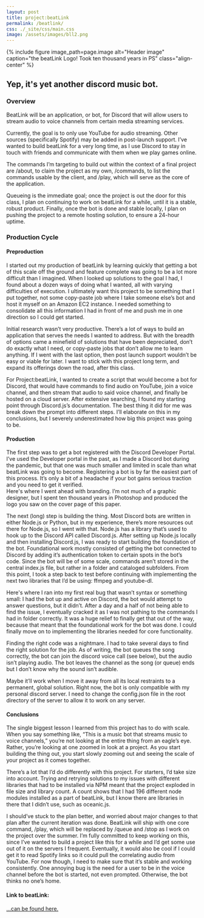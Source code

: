 ```yaml
---
layout: post
title: project:beatLink
permalink: /beatlink/
css: ./_site/css/main.css
image: /assets/images/bll2.png
---
```



{% include figure
   image_path=page.image
   alt="Header image"
   caption="the beatLink Logo! Took ten thousand years in PS"
   class="align-center"
%}

## Yep, it's yet another discord music bot.

### Overview

BeatLink will be an application, or bot, for Discord that will allow users to stream audio to voice channels from certain media streaming services.

Currently, the goal is to only use YouTube for audio streaming. Other sources (specifically Spotify) may be added in post-launch support. I’ve wanted to build beatLink for a very long time, as I use Discord to stay in touch with friends and communicate with them when we play games online. 

The commands I’m targeting to build out within the context of a final project are /about, to claim the project as my own,  /commands, to list the commands usable by the client, and /play, which will serve as the core of the application. 

Queueing is the immediate goal; once the project is out the door for this class, I plan on continuing to work on beatLink for a while, until it is a stable, robust product. 
Finally, once the bot is done and stable locally, I plan on pushing the project to a remote hosting solution, to ensure a 24-hour uptime. 


### Production Cycle

#### Preproduction
I started out my production of beatLink by learning quickly that getting a bot of this scale off the ground and feature complete was going to be a lot more difficult than I imagined. When I looked up solutions to the goal I had, I found about a dozen ways of doing what I wanted, all with varying difficulties of execution. I ultimately want this project to be something that I put together, not some copy-paste job where I take someone else’s bot and host it myself on an Amazon EC2 instance. I needed something to consolidate all this information I had in front of me and push me in one direction so I could get started. 

Initial research wasn’t very productive. There’s a lot of ways to build an application that serves the needs I wanted to address. But with the breadth of options came a minefield of solutions that have been depreciated, don’t do exactly what I need,  or copy-paste jobs that don’t allow me to learn anything.  If I went with the last option,  then post launch support wouldn’t be easy or viable for later. I want to stick with this project long term, and expand its offerings down the road, after this class. 

For Project:beatLink,  I wanted to create a script that would become a bot for Discord, that would have commands to find audio on YouTube, join a voice channel, and then stream that audio to said voice channel, and finally be hosted on a cloud server. After extensive searching, I found my starting point through Discord.js’s  documentation. The best thing it did for me was break down the prompt into different steps. I’ll elaborate on this in my conclusions, but I severely underestimated how big this project was going to be. 

#### Production

The first step was to get a bot registered with the Discord Developer Portal. I’ve used the Developer portal in the past, as I made a Discord bot during the pandemic, but that one was much smaller and limited in scale than what beatLink was going to become.  Registering a bot is by far the easiest part of this process. It’s only a bit of a headache if your bot gains serious traction and you need to get it verified.  
Here's where I went ahead with branding. I’m not much of a graphic designer, but I spent ten thousand years in Photoshop and produced the logo you saw on the cover page of this paper. 

The next (long) step is building the thing. Most Discord bots are written in either Node.js or Python, but in my experience, there’s more resources out there for Node.js, so I went with that. Node.js has a library that’s used to hook up to the Discord API called Discord.js. After setting up Node.js locally and then installing Discord.js, I was ready to start building the foundation of the bot. 
Foundational work mostly consisted of getting the bot connected to Discord  by adding it’s authentication token to certain spots in the bot’s code. Since the bot will be of some scale, commands aren’t stored in the central index.js file, but rather in a folder and cataloged subfolders. From this point, I took a step back to test before continuing with implementing the next two libraries that I’d be using: ffmpeg and youtube-dl. 

Here's where I ran into my first real bug that wasn’t syntax or something small: I had the bot up and active on Discord, the bot would attempt to answer questions, but it didn’t. After a day and a half of not being able to find the issue, I eventually cracked it as I was not pathing to the commands I had in folder correctly. It was a huge relief to finally get that out of the way, because that meant that the foundational work for the bot was done. I could finally move on to implementing the libraries needed for core functionality. 

Finding the right code was a nightmare. I had to take several days to find the right solution for the job. As of writing, the bot queues the song correctly, the bot can join the discord voice call (see below), but the audio isn’t playing audio. The bot leaves the channel as the song (or queue) ends but I don’t know why the sound isn’t audible.

Maybe it’ll work when I move it away from all its local restraints to a permanent, global solution. Right now, the bot is only compatible with my personal discord server. I need to change the config.json file in the root directory of the server to allow it to work on any server.

#### Conclusions

The single biggest lesson I learned from this project has to do with scale. When you say something like, “This is a music bot that streams music to voice channels,” you’re not looking at the entire thing from an eagle’s eye. Rather, you’re looking at one zoomed in look at a project. As you start building the thing out, you start slowly zooming out and seeing the scale of your project as it comes together. 

There’s a lot that I’d do differently with this project. For starters, I’d take size into account. Trying and retrying solutions to my issues with different libraries that  had to be installed via NPM meant that the project exploded in file size and library count. A count shows that I had 196 different node modules installed as a part of beatLink, but I know there are libraries in there that I didn’t use, such as oceanic.js.

I should’ve stuck to the plan better, and worried about major changes to that plan after the current iteration was done. BeatLink will ship with one core command, /play, which will be replaced by /queue and /stop as I work on the project over the summer. I’m fully committed to keep working on this, since I’ve wanted to build a project like this for a while and I’d get some use out of it on the servers I frequent. Eventually, it would also be cool if I could get it to read Spotify links so it could pull the correlating audio from YouTube. For now though, I need to make sure that it’s stable and working consistently. One annoying bug is the need for  a user to be in the voice channel before the bot is started, not even prompted. Otherwise, the bot thinks no one’s home. 

#### Link to beatLink: 
[...can be found here.](https://discord.com/api/oauth2/authorize?client_id=1100569135437594704&permissions=3147776&scope=bot%20applications.commands)